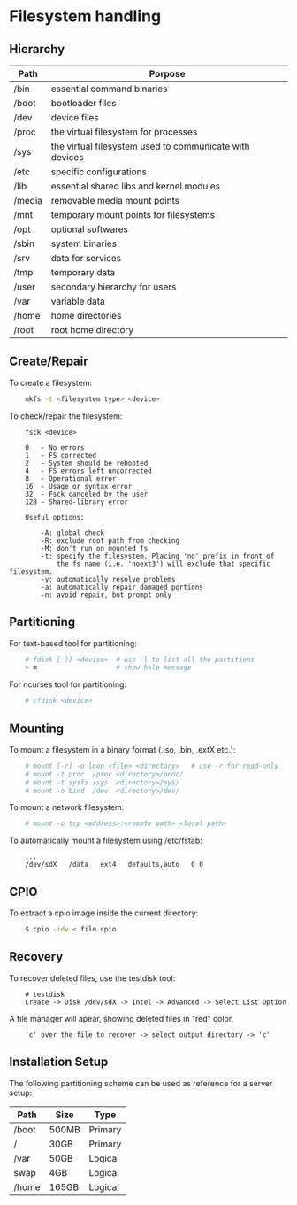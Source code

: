 # Filesystem handling

## Hierarchy

|  Path   | Porpose                                                  |
|---------|----------------------------------------------------------|
|  /bin   | essential command binaries                               |
|  /boot  | bootloader files                                         |
|  /dev   | device files                                             |
|  /proc  | the virtual filesystem for processes                     |
|  /sys   | the virtual filesystem used to communicate with devices  |
|  /etc   | specific configurations                                  |
|  /lib   | essential shared libs and kernel modules                 |
|  /media | removable media mount points                             |
|  /mnt   | temporary mount points for filesystems                   |
|  /opt   | optional softwares                                       |
|  /sbin  | system binaries                                          |
|  /srv   | data for services                                        |
|  /tmp   | temporary data                                           |
|  /user  | secondary hierarchy for users                            |
|  /var   | variable data                                            |
|  /home  | home directories                                         |
|  /root  | root home directory                                      |

## Create/Repair

To create a filesystem:
```sh
    mkfs -t <filesystem type> <device>
```

To check/repair the filesystem:
```
    fsck <device>

    0   - No errors
    1   - FS corrected
    2   - System should be rebooted
    4   - FS errors left uncorrected
    8   - Operational error
    16  - Usage or syntax error
    32  - Fsck canceled by the user
    128 - Shared-library error

    Useful options:

        -A: global check
        -R: exclude root path from checking
        -M: don't run on mounted fs
        -t: specify the filesystem. Placing 'no' prefix in front of 
            the fs name (i.e. 'noext3') will exclude that specific filesystem.
        -y: automatically resolve problems
        -a: automatically repair damaged portions
        -n: avoid repair, but prompt only
```

## Partitioning

For text-based tool for partitioning:
```sh
    # fdisk [-l] <device>  # use -l to list all the partitions
    > m                    # show help message
```
For ncurses tool for partitioning:
```sh
    # cfdisk <device>
```

## Mounting

To mount a filesystem in a binary format (.iso, .bin, .extX etc.):
```sh
    # mount [-r] -o loop <file> <directory>   # use -r for read-only
    # mount -t proc  /proc <directory>/proc/
    # mount -t sysfs /sys  <directory>/sys/
    # mount -o bind  /dev  <directory>/dev/
```
To mount a network filesystem:
```sh
    # mount -o tcp <address>:<remote path> <local path>
```
To automatically mount a filesystem using /etc/fstab:
```
    ...
    /dev/sdX   /data   ext4   defaults,auto   0 0
```

## CPIO

To extract a cpio image inside the current directory:
```sh 
    $ cpio -idv < file.cpio
```
## Recovery

To recover deleted files, use the testdisk tool:
```
    # testdisk
    Create -> Disk /dev/sdX -> Intel -> Advanced -> Select List Option
```
A file manager will apear, showing deleted files in "red" color.
```
    'c' over the file to recover -> select output directory -> 'c'
```

## Installation Setup

The following partitioning scheme can be used as reference for a server setup:

| Path  | Size  | Type    |
|-------|-------|---------|
| /boot | 500MB | Primary |
| /     |  30GB | Primary |
| /var  |  50GB | Logical |
| swap  |   4GB | Logical |
| /home | 165GB | Logical |
